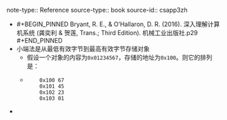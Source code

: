 note-type:: Reference
source-type:: book
source-id:: csapp3zh

- #+BEGIN_PINNED
  Bryant, R. E., & O’Hallaron, D. R. (2016). 深入理解计算机系统 (龚奕利 & 贺莲, Trans.; Third Edition). 机械工业出版社.p29
  #+END_PINNED
- 小端法是从最低有效字节到最高有效字节存储对象
	- 假设一个对象的内容为`0x01234567`，存储的地址为`0x100`。则它的排列是：
	- ``` text
	  	  0x100 67
	  	  0x101 45	
	  	  0x102 23
	  	  0x103 01
	  ```
-